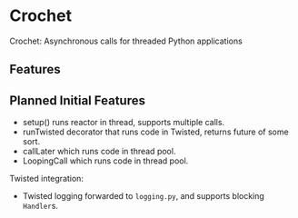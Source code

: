Crochet
=======

Crochet: Asynchronous calls for threaded Python applications

Features
--------

Planned Initial Features
------------------------

* setup() runs reactor in thread, supports multiple calls.
* runTwisted decorator that runs code in Twisted, returns future of some sort.
* callLater which runs code in thread pool.
* LoopingCall which runs code in thread pool.

Twisted integration:
* Twisted logging forwarded to `logging.py`, and supports blocking `Handler`s.
